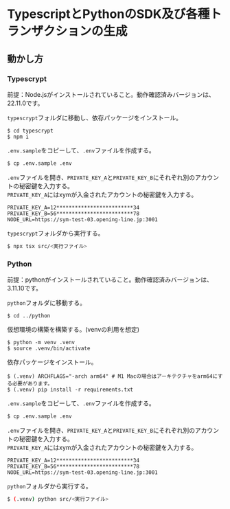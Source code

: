 # TypescriptとPythonのSDK及び各種トランザクションの生成

## 動かし方

### Typescrypt  
前提：Node.jsがインストールされていること。動作確認済みバージョンは、22.11.0です。

`typescrypt`フォルダに移動し、依存パッケージをインストール。
```
$ cd typescrypt
$ npm i
```

`.env.sample`をコピーして、`.env`ファイルを作成する。

```bash
$ cp .env.sample .env
```  

`.env`ファイルを開き、`PRIVATE_KEY_A`と`PRIVATE_KEY_B`にそれぞれ別のアカウントの秘密鍵を入力する。  
`PRIVATE_KEY_A`にはxymが入金されたアカウントの秘密鍵を入力する。  

```
PRIVATE_KEY_A=12*************************34
PRIVATE_KEY_B=56*************************78
NODE_URL=https://sym-test-03.opening-line.jp:3001
```

`typescrypt`フォルダから実行する。

```bash
$ npx tsx src/<実行ファイル> 
```  

### Python  
前提：pythonがインストールされていること。動作確認済みバージョンは、3.11.10です。  

`python`フォルダに移動する。  
```
$ cd ../python
```

仮想環境の構築を構築する。(venvの利用を想定)  
```
$ python -m venv .venv
$ source .venv/bin/activate
```

依存パッケージをインストール。
```
$ (.venv) ARCHFLAGS="-arch arm64" # M1 Macの場合はアーキテクチャをarm64にする必要があります。
$ (.venv) pip install -r requirements.txt
```

`.env.sample`をコピーして、`.env`ファイルを作成する。

```bash
$ cp .env.sample .env
```  

`.env`ファイルを開き、`PRIVATE_KEY_A`と`PRIVATE_KEY_B`にそれぞれ別のアカウントの秘密鍵を入力する。  
`PRIVATE_KEY_A`にはxymが入金されたアカウントの秘密鍵を入力する。  

```
PRIVATE_KEY_A=12*************************34
PRIVATE_KEY_B=56*************************78
NODE_URL=https://sym-test-03.opening-line.jp:3001
```

`python`フォルダから実行する。

```bash
$ (.venv) python src/<実行ファイル> 
```  
